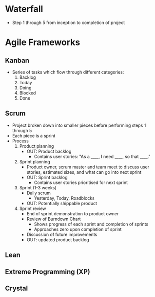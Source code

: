 

# Waterfall
- Step 1 through 5 from inception to completion of project

# Agile Frameworks

## Kanban
- Series of tasks which flow through different categories:
  1. Backlog
  2. Today
  3. Doing
  4. Blocked
  5. Done

## Scrum
- Project broken down into smaller pieces before performing steps 1 through 5
- Each piece is a sprint
- Process
  1. Product planning
     - OUT: Product backlog 
       - Contains user stories: "As a ____, I need ____, so that ____."
  2. Sprint planning
     - Product owner, scrum master and team meet to discuss user stories, estimated sizes, and what can go into next sprint
     - OUT: Sprint backlog 
       - Contains user stories prioritised for next sprint
  3. Sprint (1-3 weeks)
     - Daily scrum
       - Yesterday, Today, Roadblocks
     - OUT: Potentially shippable product
  4. Sprint review
     - End of sprint demonstration to product owner
     - Review of Burndown Chart
       - Shows progress of each sprint and completion of sprints
       - Approaches zero upon completion of sprint
     - Discussion of future improvements
     - OUT: updated product backlog



## Lean

## Extreme Programming (XP)

## Crystal

## 